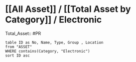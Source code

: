 # [[All Asset]] / [[Total Asset by Category]] / Electronic
Total_Asset:: #PR

```dataview  
table ID as No, Name, Type, Group , Location
from "ASSET"
WHERE contains(Category, "Electronic")
sort ID asc
```
